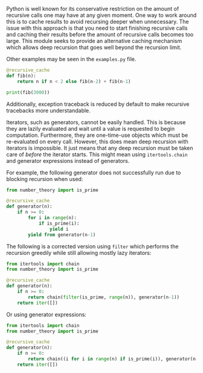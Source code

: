 Python is well known for its conservative restriction on the amount of recursive calls one may have at any given moment. One way to work around this is to cache results to avoid recursing deeper when unnecessary. The issue with this approach is that you need to start finishing recursive calls and caching their results before the amount of recursive calls becomes too large. This module seeks to provide an alternative caching mechanism which allows deep recursion that goes well beyond the recursion limit.

Other examples may be seen in the `examples.py` file.

```python
@recursive_cache
def fib(n):
    return n if n < 2 else fib(n-2) + fib(n-1)

print(fib(3000))
```

Additionally, exception traceback is reduced by default to make recursive tracebacks more understandable.

Iterators, such as generators, cannot be easily handled. This is because they are lazily evaluated and wait until a value is requested to begin computation. Furthermore, they are one-time-use objects which must be re-evaluated on every call. However, this does mean deep recursion with iterators is impossible. It just means that any deep recursion must be taken care of *before* the iterator starts. This might mean using `itertools.chain` and generator expressions instead of generators.

For example, the following generator does not successfully run due to blocking recursion when used:

```python
from number_theory import is_prime

@recursive_cache
def generator(n):
    if n >= 0:
        for i in range(n):
            if is_prime(i):
                yield i
        yield from generator(n-1)
```

The following is a corrected version using `filter` which performs the recursion greedily while still allowing mostly lazy iterators:

```python
from itertools import chain
from number_theory import is_prime

@recursive_cache
def generator(n):
    if n >= 0:
        return chain(filter(is_prime, range(n)), generator(n-1))
    return iter([])
```

Or using generator expressions:

```python
from itertools import chain
from number_theory import is_prime

@recursive_cache
def generator(n):
    if n >= 0:
        return chain((i for i in range(n) if is_prime(i)), generator(n-1))
    return iter([])
```
